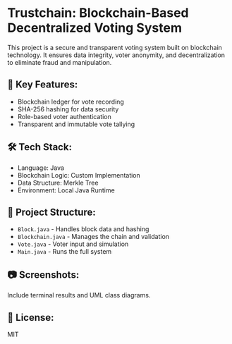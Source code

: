 # Trustchain: Blockchain-Based Decentralized Voting System

This project is a secure and transparent voting system built on blockchain technology. It ensures data integrity, voter anonymity, and decentralization to eliminate fraud and manipulation.

## 🔐 Key Features:
- Blockchain ledger for vote recording
- SHA-256 hashing for data security
- Role-based voter authentication
- Transparent and immutable vote tallying

## 🛠️ Tech Stack:
- Language: Java
- Blockchain Logic: Custom Implementation
- Data Structure: Merkle Tree
- Environment: Local Java Runtime

## 📁 Project Structure:
- `Block.java` - Handles block data and hashing
- `Blockchain.java` - Manages the chain and validation
- `Vote.java` - Voter input and simulation
- `Main.java` - Runs the full system

## 📷 Screenshots:
Include terminal results and UML class diagrams.

## 📜 License:
MIT
